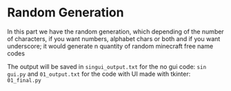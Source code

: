 # Random Generation

In this part we have the random generation, which depending of the number of characters, if you want numbers, alphabet chars or both and if you want underscore; it would generate n quantity of random minecraft free name codes

The output will be saved in ``singui_output.txt`` for the no gui code: ``sin gui.py`` and ``01_output.txt`` for the code with UI made with tkinter: ``01_final.py``